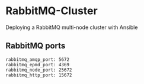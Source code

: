 # RabbitMQ-Cluster
Deploying a RabbitMQ multi-node  cluster with Ansible

## RabbitMQ ports
    rabbitmq_amqp_port: 5672
    rabbitmq_epmd_port: 4369
    rabbitmq_node_port: 25672
    rabbitmq_http_port: 15672
